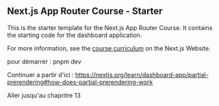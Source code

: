 ## Next.js App Router Course - Starter

This is the starter template for the Next.js App Router Course. It contains the starting code for the dashboard application.

For more information, see the [course curriculum](https://nextjs.org/learn) on the Next.js Website.

pour démarrer : pnpm dev

Continuer a partir d'ici : https://nextjs.org/learn/dashboard-app/partial-prerendering#how-does-partial-prerendering-work

Aller jusqu'au chapritre 13
